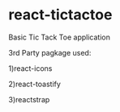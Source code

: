 # react-tictactoe
Basic Tic Tack Toe application 

3rd Party pagkage used:

1)react-icons

2)react-toastify

3)reactstrap
